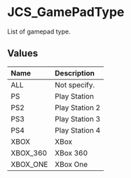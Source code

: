 # JCS_GamePadType

List of gamepad type.

## Values

| Name     | Description    |
|:---------|:---------------|
| ALL      | Not specify.   |
| PS       | Play Station   |
| PS2      | Play Station 2 |
| PS3      | Play Station 3 |
| PS4      | Play Station 4 |
| XBOX     | XBox           |
| XBOX_360 | XBox 360       |
| XBOX_ONE | XBox One       |
